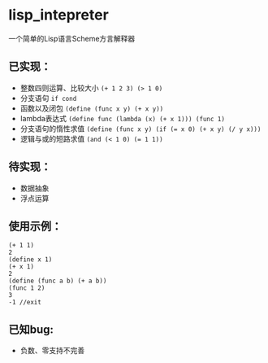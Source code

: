 # lisp_intepreter
一个简单的Lisp语言Scheme方言解释器
## 已实现：
- 整数四则运算、比较大小 `(+ 1 2 3) (> 1 0)`
- 分支语句 `if cond`
- 函数以及闭包 `(define (func x y) (+ x y))`
- lambda表达式 ```(define func (lambda (x) (+ x 1))) (func 1)```
- 分支语句的惰性求值 `(define (func x y) (if (= x 0) (+ x y) (/ y x)))`
- 逻辑与或的短路求值 `(and (< 1 0) (= 1 1))`
## 待实现：
- 数据抽象
- 浮点运算
## 使用示例：
```java=
(+ 1 1)
2
(define x 1)
(+ x 1)
2
(define (func a b) (+ a b))
(func 1 2)
3
-1 //exit
```
## 已知bug:
- 负数、零支持不完善
